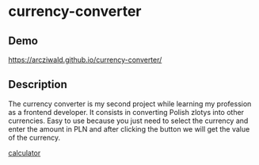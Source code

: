 # currency-converter

## Demo

https://arcziwald.github.io/currency-converter/

## Description

The currency converter is my second project while learning my profession as a frontend developer.
It consists in converting Polish zlotys into other currencies.
Easy to use because you just need to select the currency and enter the amount in PLN
and after clicking the button we will get the value of the currency.

[calculator](images/currency-conventer.gif)
